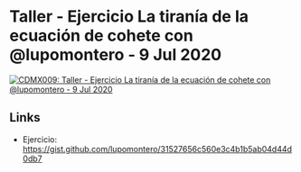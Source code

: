# Taller - Ejercicio La tiranía de la ecuación de cohete con @lupomontero - 9 Jul 2020

[![CDMX009: Taller - Ejercicio La tiranía de la ecuación de cohete con @lupomontero - 9 Jul 2020](https://img.youtube.com/vi/u6tYtWmu6L4/0.jpg)](https://youtu.be/u6tYtWmu6L4)

## Links

* Ejercicio: https://gist.github.com/lupomontero/31527656c560e3c4b1b5ab04d44d0db7